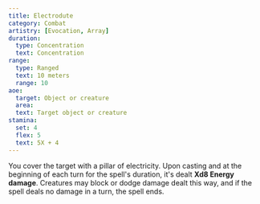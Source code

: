 ```yaml
---
title: Electrodute
category: Combat
artistry: [Evocation, Array]
duration:
  type: Concentration
  text: Concentration 
range:
  type: Ranged
  text: 10 meters
  range: 10
aoe:
  target: Object or creature
  area: 
  text: Target object or creature
stamina:
  set: 4
  flex: 5
  text: 5X + 4
---
```

You cover the target with a pillar of electricity. Upon casting and at the beginning of each turn for the spell's duration, it's dealt **Xd8 Energy damage**. Creatures may block or dodge damage dealt this way, and if the spell deals no damage in a turn, the spell ends.
